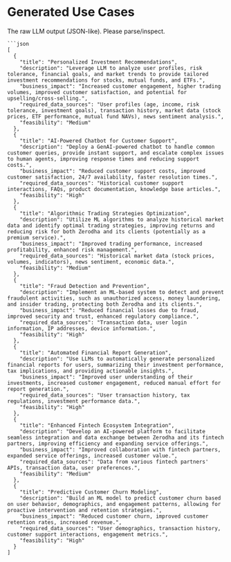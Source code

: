 # Generated Use Cases

The raw LLM output (JSON-like). Please parse/inspect.

```
```json
[
  {
    "title": "Personalized Investment Recommendations",
    "description": "Leverage LLM to analyze user profiles, risk tolerance, financial goals, and market trends to provide tailored investment recommendations for stocks, mutual funds, and ETFs.",
    "business_impact": "Increased customer engagement, higher trading volumes, improved customer satisfaction, and potential for upselling/cross-selling.",
    "required_data_sources": "User profiles (age, income, risk tolerance, investment goals), transaction history, market data (stock prices, ETF performance, mutual fund NAVs), news sentiment analysis.",
    "feasibility": "Medium"
  },
  {
    "title": "AI-Powered Chatbot for Customer Support",
    "description": "Deploy a GenAI-powered chatbot to handle common customer queries, provide instant support, and escalate complex issues to human agents, improving response times and reducing support costs.",
    "business_impact": "Reduced customer support costs, improved customer satisfaction, 24/7 availability, faster resolution times.",
    "required_data_sources": "Historical customer support interactions, FAQs, product documentation, knowledge base articles.",
    "feasibility": "High"
  },
  {
    "title": "Algorithmic Trading Strategies Optimization",
    "description": "Utilize ML algorithms to analyze historical market data and identify optimal trading strategies, improving returns and reducing risk for both Zerodha and its clients (potentially as a premium service).",
    "business_impact": "Improved trading performance, increased profitability, enhanced risk management.",
    "required_data_sources": "Historical market data (stock prices, volumes, indicators), news sentiment, economic data.",
    "feasibility": "Medium"
  },
  {
    "title": "Fraud Detection and Prevention",
    "description": "Implement an ML-based system to detect and prevent fraudulent activities, such as unauthorized access, money laundering, and insider trading, protecting both Zerodha and its clients.",
    "business_impact": "Reduced financial losses due to fraud, improved security and trust, enhanced regulatory compliance.",
    "required_data_sources": "Transaction data, user login information, IP addresses, device information.",
    "feasibility": "High"
  },
  {
    "title": "Automated Financial Report Generation",
    "description": "Use LLMs to automatically generate personalized financial reports for users, summarizing their investment performance, tax implications, and providing actionable insights.",
    "business_impact": "Improved user understanding of their investments, increased customer engagement, reduced manual effort for report generation.",
    "required_data_sources": "User transaction history, tax regulations, investment performance data.",
    "feasibility": "High"
  },
  {
    "title": "Enhanced Fintech Ecosystem Integration",
    "description": "Develop an AI-powered platform to facilitate seamless integration and data exchange between Zerodha and its fintech partners, improving efficiency and expanding service offerings.",
    "business_impact": "Improved collaboration with fintech partners, expanded service offerings, increased customer value.",
    "required_data_sources": "Data from various fintech partners' APIs, transaction data, user preferences.",
    "feasibility": "Medium"
  },
  {
    "title": "Predictive Customer Churn Modeling",
    "description": "Build an ML model to predict customer churn based on user behavior, demographics, and engagement patterns, allowing for proactive intervention and retention strategies.",
    "business_impact": "Reduced customer churn, improved customer retention rates, increased revenue.",
    "required_data_sources": "User demographics, transaction history, customer support interactions, engagement metrics.",
    "feasibility": "High"
  }
]
```
```
